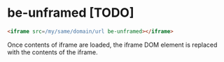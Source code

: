 # be-unframed [TODO]

```html
<iframe src=/my/same/domain/url be-unframed></iframe>
```

Once contents of iframe are loaded, the iframe DOM element is replaced with the contents of the iframe.



